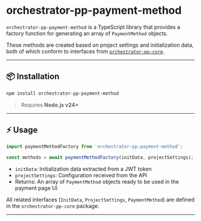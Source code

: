 # orchestrator-pp-payment-method

`orchestrator-pp-payment-method` is a TypeScript library that provides a factory function for generating an array of `PaymentMethod` objects.

These methods are created based on project settings and initialization data, both of which conform to interfaces from [`orchestrator-pp-core`](https://github.com/ruslanpetunin/orchestrator-pp-core).

---

## 📦 Installation

```bash
npm install orchestrator-pp-payment-method
```

> Requires **Node.js v24+**

---

## ⚡️ Usage

```ts
import paymentMethodFactory from 'orchestrator-pp-payment-method';

const methods = await paymentMethodFactory(initData, projectSettings);
```

* `initData`: Initialization data extracted from a JWT token
* `projectSettings`: Configuration received from the API
* Returns: An array of `PaymentMethod` objects ready to be used in the payment page UI

All related interfaces (`InitData`, `ProjectSettings`, `PaymentMethod`) are defined in the `orchestrator-pp-core` package.

---
